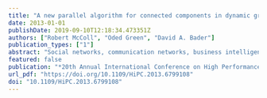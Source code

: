 ```yaml
---
title: "A new parallel algorithm for connected components in dynamic graphs"
date: 2013-01-01
publishDate: 2019-09-10T12:18:34.473351Z
authors: ["Robert McColl", "Oded Green", "David A. Bader"]
publication_types: ["1"]
abstract: "Social networks, communication networks, business intelligence databases, and large scientific data sources now contain hundreds of millions elements with billions of relationships. The relationships in these massive datasets are changing at ever-faster rates. Through representing these datasets as dynamic and semantic graphs of vertices and edges, it is possible to characterize the structure of the relationships and to quickly respond to queries about how the elements in the set are connected. Statically computing analytics on snapshots of these dynamic graphs is frequently not fast enough to provide current and accurate information as the graph changes. This has led to the development of dynamic graph algorithms that can maintain analytic information without resorting to full static recomputation. In this work we present a novel parallel algorithm for tracking the connected components of a dynamic graph. Our approach has a low memory requirement of O(V) and is appropriate for all graph densities. On a graph with 512 million edges, we show that our new dynamic algorithm is up to 128X faster than well-known static algorithms and that our algorithm achieves a 14X parallel speedup on a x86 64-core shared-memory system. To the best of the authors' knowledge, this is the first parallel implementation of dynamic connected components that does not eventually require static recomputation."
featured: false
publication: "*20th Annual International Conference on High Performance Computing, HiPC 2013, Bengaluru (Bangalore), Karnataka, India, December 18-21, 2013*"
url_pdf: "https://doi.org/10.1109/HiPC.2013.6799108"
doi: "10.1109/HiPC.2013.6799108"
---
```


